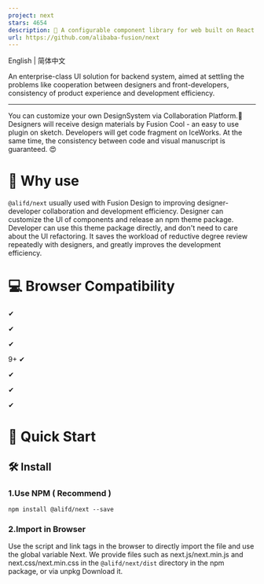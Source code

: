 ```yaml
---
project: next
stars: 4654
description: 🦍 A configurable component library for web built on React. 
url: https://github.com/alibaba-fusion/next
---
```


English | 简体中文

An enterprise-class UI solution for backend system, aimed at settling the problems like cooperation between designers and front-developers, consistency of product experience and development efficiency.

* * *

You can customize your own DesignSystem via Collaboration Platform.💖 Designers will receive design materials by Fusion Cool - an easy to use plugin on sketch. Developers will get code fragment on IceWorks. At the same time, the consistency between code and visual manuscript is guaranteed. 😍

🤔 Why use
==========

`@alifd/next` usually used with Fusion Design to improving designer-developer collaboration and development efficiency. Designer can customize the UI of components and release an npm theme package. Developer can use this theme package directly, and don't need to care about the UI refactoring. It saves the workload of reductive degree review repeatedly with designers, and greatly improves the development efficiency.

💻 Browser Compatibility
========================

✔

✔

✔

9+ ✔

✔

✔

✔

🚀 Quick Start
==============

🛠 Install
----------

### 1.Use NPM ( Recommend )

```
npm install @alifd/next --save
```

### 2.Import in Browser

Use the script and link tags in the browser to directly import the file and use the global variable Next. We provide files such as next.js/next.min.js and next.css/next.min.css in the `@alifd/next/dist` directory in the npm package, or via unpkg Download it.

<link rel\="stylesheet" href\="https://unpkg.com/@alifd/next/dist/next.css" />

<script src\="https://unpkg.com/@alifd/next/dist/next.js"\></script\>

// The above ways import latest @alifd/next, we recommend you specify version.
<script src\="https://unpkg.com/@alifd/next@1.8.6/dist/next.min.js"\></script\>

// Or import as your own static resource
<script src\="../build/public/@alifd/next.js"\></script\>

☔️ Dependencies
---------------

-   `@alifd/next` is based on `react@16` development and is currently not compatible with versions below `react@16`. react/react-dom is used as peerDependencies, which requires the user to manually install or import it.
-   `@alifd/next` use moment library to implement date-time related component. moment is also used as peerDependencies, which requires the user to manually install or import it.

🎯 Import
---------

### Import All

import '@alifd/next/dist/next.css';
// import '@alifd/next/index.scss';

import { Button, Input } from '@alifd/next';

### Import module with plugin

#### 1\. Import module manually

import Button from '@alifd/next/lib/button';
import '@alifd/next/lib/button/style';

#### 2\. Use with babel-plugin-import ( Recommend )

// webpack babel loader option or .babelrc
{
    // ...
    plugins: \[
        \[
            'import',
            {
                libraryName: '@alifd/next',
                style: true,
            },
        \],
    \];
}

It will transform code as below

import { Button } from '@alifd/next';

To

import Button from '@alifd/next/lib/button';
import '@alifd/next/lib/button/style';

🔗 Advanced
-----------

-   Use with Theme Package
-   Internationalization
-   Deploy Font File

🌈 Contributing
---------------

Use Gitpod, a free online dev environment for GitHub.

Or clone locally:

-   Contributing

📣 Join Group
-------------

Use Dingtalk App scan the Qrcode to join in _Dingtalk Group_ :
